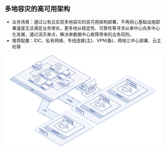## **多地容灾的高可用架构**

- 业务场景：通过公有云实现多地容灾的高可用架构部署，不再担心基础设施部署速度无法满足业务增长，更多地从稳定性、可靠性等寻求从单中心向多中心化发展，通过消灭单点，解决单数据中心故障带来的业务风险。
- 推荐配置：IDC、私有网络、专线连接(主)、VPN(备)、两地三中心部署、云主机等

![](../../../../../image/Networking/Direct-Connect-Service/Introduction/Application-Scenarios/High-Availability-Architecture-For-Multiple-Place.png)
